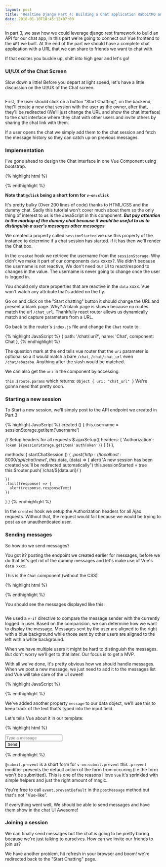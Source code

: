 ```yaml
---
layout: post
title: 'Realtime Django Part 4: Building a Chat application RabbitMQ and uWSGI websockets (Plug the Vue frontend to the django API)'
date: 2018-01-10T18:45:12+07:00
---
```


In part 3, we saw how we could leverage django rest framework to build an API for our chat app, In this part we're going to connect our Vue frontend to the `API` we built. At the end of the part we should have a complete chat application with a URL that we can share to friends we want to chat with.

If that excites you buckle up, shift into high gear and let's go!

### UI/UX of the Chat Screen
Slow down a little! Before you depart at light speed, let's have a little discussion on the UI/UX of the Chat screen.

<img />

First, the user should click on a button "Start Chatting", on the backend, that'll create a new chat session with the user as the owner, after that, they'll be  redirected (We'll just change the URL and show the chat interface) to the chat interface where they chat with other users and invite others by sharing the chat link with them.

If a user opens the chat we simply add them to the chat session and fetch the message history so they can catch up on previous messages.

### Implementation
I've gone ahead to design the Chat interface in one Vue Component using bootstrap.

{% highlight html %}
<template>
  <div class="container">
    <div class="row">
      <div class="col-sm-6 offset-3">

        <div v-if="sessionStarted" id="chat-container" class="card">
          <div class="card-header text-white text-center font-weight-bold subtle-blue-gradient">
            Share the page URL to invite new friends
          </div>

          <div class="card-body">
            <div class="container chat-body">
              <div class="row chat-section">
                <div class="col-sm-2">
                  <img class="rounded-circle" src="http://placehold.it/40/f16000/fff&text=D" />
                </div>
                <div class="col-sm-7">
                  <span class="card-text speech-bubble speech-bubble-peer">Hello!</span>
                </div>
              </div>
              <div class="row chat-section">
                <div class="col-sm-7 offset-3">
                  <span class="card-text speech-bubble speech-bubble-user float-right text-white subtle-blue-gradient">
                    Whatsup, another chat app?
                  </span>
                </div>
                <div class="col-sm-2">
                  <img class="rounded-circle" src="http://placehold.it/40/333333/fff&text=A" />
                </div>
              </div>
              <div class="row chat-section">
                <div class="col-sm-2">
                  <img class="rounded-circle" src="http://placehold.it/40/f16000/fff&text=D" />
                </div>
                <div class="col-sm-7">
                  <p class="card-text speech-bubble speech-bubble-peer">
                    Yes this is Chatire, it's pretty cool and it's Open source
                    and it was built with Django and Vue JS so we can tweak it to our satisfaction.
                  </p>
                </div>
              </div>
              <div class="row chat-section">
                <div class="col-sm-7 offset-3">
                  <p class="card-text speech-bubble speech-bubble-user float-right text-white subtle-blue-gradient">
                    Okay i'm already hacking around let me see what i can do to this thing.
                  </p>
                </div>
                <div class="col-sm-2">
                  <img class="rounded-circle" src="http://placehold.it/40/333333/fff&text=A" />
                </div>
              </div>
              <div class="row chat-section">
                <div class="col-sm-7 offset-3">
                  <p class="card-text speech-bubble speech-bubble-user float-right text-white subtle-blue-gradient">
                    We should invite james to see this.
                  </p>
                </div>
                <div class="col-sm-2">
                  <img class="rounded-circle" src="http://placehold.it/40/333333/fff&text=A" />
                </div>
              </div>
            </div>
          </div>

          <div class="card-footer text-muted">
            <form>
              <div class="row">
                <div class="col-sm-10">
                  <input type="text" placeholder="Type a message" />
                </div>
                <div class="col-sm-2">
                  <button class="btn btn-primary">Send</button>
                </div>
              </div>
            </form>
          </div>
        </div>

        <div v-else>
          <h3 class="text-center">Welcome {{ username }}!</h3>

          <br />

          <p class="text-center">
            To start chatting with friends click on the button below, it'll start a new chat session
            and then you can invite your friends over to chat!
          </p>

          <br />

          <button @click="startChatSession" class="btn btn-primary btn-lg btn-block">Start Chatting</button>
        </div>

      </div>
    </div>
  </div>
</template>

<script>

const $ = window.jQuery

export default {
  data () {
    return {
      sessionStarted: false
    }
  },

  created () {
    this.username = sessionStorage.getItem('username')
  },

  methods: {
    startChatSession () {
      this.sessionStarted = true
      this.$router.push('/chat/chat_url/')
    }
  }
}
</script>

<!-- Add "scoped" attribute to limit CSS to this component only -->
<style scoped>
h1,
h2 {
  font-weight: normal;
}
ul {
  list-style-type: none;
  padding: 0;
}
li {
  display: inline-block;
  margin: 0 10px;
}

.btn {
  border-radius: 0 !important;
}

.card-footer input[type="text"] {
  background-color: #ffffff;
  color: #444444;
  padding: 7px;
  font-size: 13px;
  border: 2px solid #cccccc;
  width: 100%;
  height: 38px;
}

.card-header a {
  text-decoration: underline;
}

.card-body {
  background-color: #ddd;
}

.chat-body {
  margin-top: -15px;
  margin-bottom: -5px;
  height: 380px;
  overflow-y: auto;
}

.speech-bubble {
  display: inline-block;
  position: relative;
  border-radius: 0.4em;
  padding: 10px;
  background-color: #fff;
  font-size: 14px;
}

.subtle-blue-gradient {
  background: linear-gradient(45deg,#004bff, #007bff);
}

.speech-bubble-user:after {
  content: "";
  position: absolute;
  right: 4px;
  top: 10px;
  width: 0;
  height: 0;
  border: 20px solid transparent;
  border-left-color: #007bff;
  border-right: 0;
  border-top: 0;
  margin-top: -10px;
  margin-right: -20px;
}

.speech-bubble-peer:after {
  content: "";
  position: absolute;
  left: 3px;
  top: 10px;
  width: 0;
  height: 0;
  border: 20px solid transparent;
  border-right-color: #ffffff;
  border-top: 0;
  border-left: 0;
  margin-top: -10px;
  margin-left: -20px;
}

.chat-section:first-child {
  margin-top: 10px;
}

.chat-section {
  margin-top: 15px;
}

.send-section {
  margin-bottom: -20px;
  padding-bottom: 10px;
}
</style>
{% endhighlight %}

**Note that `@click` being a short form for `v-on:click`**

It's pretty bulky (Over 200 lines of code) thanks to HTML/CSS and the dummy chat. Sadly this tutorial won't cover much about them so the only thing of interest to us is the JavaScript in this component. ***But pay attention to the markup of the dummy chat because it would be useful to us to distinguish a user's messages other messages***

We created a property called `sessionStarted` we use this property of the instance to determine if a chat session has started. if it has then we'll render the Chat box.

In the `created` hook we retrieve the username from the `sessionStorage`. Why didn't we make it part of our components `data` xxxxx?. We didn't because the username is not reactive, We don't need our UI to react/respond to changes in the value. The username is never going to change once the user is logged in.

You should only store properties that are reactive in the `data` xxxx. Vue won't watch any attribute that's added on the fly.

Go on and click on the "Start chatting" button it should change the URL and present a blank page. Why?
A blank page is shown because no routes match the url `/chat_url`. Thankfully react router allows us dynamically match and capture parameters from a URL.

Go back to the router's `index.js` file and change the `Chat` route to:

{% highlight JavaScript %}
{
    path: '/chat/:uri?',
    name: 'Chat',
    component: Chat
},
{% endhighlight %}

The question mark at the end tells vue router that the `uri` parameter is optional so a it would match a bare `/chat`, `/chat/chat_url` even `/chat/abazaba`. Anything after the slash would be matched.

We can also get the `uri` in the component by accessing:

`this.$route.params` which returns: `Object { uri: "chat_url" }` We're gonna need that pretty soon.

### Starting a new session
To Start a new session, we'll simply post to the API endpoint we created in Part 3

{% highlight JavaScript %}
created () {
  this.username = sessionStorage.getItem('username')

  // Setup headers for all requests
  $.ajaxSetup({
    headers: {
      'Authorization': `Token ${sessionStorage.getItem('authToken')}`
    }
  })
},

methods: {
  startChatSession () {
    $.post('http://localhost:8000/api/chat/new/', this.$data, (data) => {
      alert("A new session has been created you'll be redirected automatically")
      this.sessionStarted = true
      this.$router.push(`/chat/${data.uri}/`)

    })
    .fail((response) => {
      alert(response.responseText)
    })
  }
}
{% endhighlight %}

In the `created` hook we setup the Authorization headers for all Ajax requests. Without that, the request would fail because we would be trying to post as an unauthenticated user.

### Sending messages

So how do we send messages?

You got it? posting the endpoint we created earlier for messages, before we do that let's get rid of the dummy messages and let's make use of Vue's `data xxxx`.

This is the `Chat` component (without the CSS)

{% highlight html %}
<template>
  <div class="container">
    <div class="row">
      <div class="col-sm-6 offset-3">

        <div v-if="sessionStarted" id="chat-container" class="card">
          <div class="card-header text-white text-center font-weight-bold subtle-blue-gradient">
            Share the page URL to invite new friends
          </div>

          <div class="card-body">
            <div class="container chat-body">
              <div v-for="message in messages" :key="message.id" class="row chat-section">
                <template v-if="username === message.user.username">
                  <div class="col-sm-7 offset-3">
                    <span class="card-text speech-bubble speech-bubble-user float-right text-white subtle-blue-gradient">
                      {{ message.message }}
                    </span>
                  </div>
                  <div class="col-sm-2">
                    <img class="rounded-circle" :src="`http://placehold.it/40/007bff/fff&text=${message.user.username[0].toUpperCase()}`" />
                  </div>
                </template>
                <template v-else>
                  <div class="col-sm-2">
                    <img class="rounded-circle" :src="`http://placehold.it/40/333333/fff&text=${message.user.username[0].toUpperCase()}`" />
                  </div>
                  <div class="col-sm-7">
                    <span class="card-text speech-bubble speech-bubble-peer">
                      {{ message.message }}
                    </span>
                  </div>
                </template>
              </div>
            </div>
          </div>

          <div class="card-footer text-muted">
            <form>
              <div class="row">
                <div class="col-sm-10">
                  <input type="text" placeholder="Type a message" />
                </div>
                <div class="col-sm-2">
                  <button class="btn btn-primary">Send</button>
                </div>
              </div>
            </form>
          </div>
        </div>

        <div v-else>
          <h3 class="text-center">Welcome {{ username }}!</h3>
          <br />
          <p class="text-center">
            To start chatting with friends click on the button below, it'll start a new chat session
            and then you can invite your friends over to chat!
          </p>
          <br />
          <button @click="startChatSession" class="btn btn-primary btn-lg btn-block">Start Chatting</button>
        </div>
      </div>
    </div>
  </div>
</template>

<script>

const $ = window.jQuery

export default {
  data () {
    return {
      sessionStarted: false,
      messages: [
        {"status":"SUCCESS","uri":"040213b14a02451","message":"Hello!","user":{"id":1,"username":"danidee","email":"osaetindaniel@gmail.com","first_name":"","last_name":""}},
        {"status":"SUCCESS","uri":"040213b14a02451","message":"Hey whatsup! i dey","user":{"id":2,"username":"daniel","email":"","first_name":"","last_name":""}}
      ]
    }
  },

  created () {
    this.username = sessionStorage.getItem('username')

    // Setup headers for all requests
    $.ajaxSetup({
      headers: {
        'Authorization': `Token ${sessionStorage.getItem('authToken')}`
      }
    })
  },

  methods: {
    startChatSession () {
      $.post('http://localhost:8000/api/chat/new/', (data) => {
        alert("A new session has been created you'll be redirected automatically")
        this.sessionStarted = true
        this.$router.push(`/chat/${data.uri}/`)
      })
      .fail((response) => {
        alert(response.responseText)
      })
    }
  }
}
</script>
{% endhighlight %}

You should see the messages displayed like this:

<img />

We used a `v-if` directive to compare the message sender with the currently logged in user. Based on the comparision, we can determine how we want to display the message. Messages sent by the user are aligned to the right with a blue background while those sent by other users are aligned to the left with a white background.

When we have multiple users it might be hard to distinguish the messages. But don't worry we'll get to that later. Our focus is to get a MVP.

With all we've done, It's pretty obvious how we should handle messages. When we post a new message, we just need to add it to the messages list and Vue will take care of the UI sweet!

{% highlight JavaScript %}
<script>

const $ = window.jQuery

export default {
  data () {
    return {
      sessionStarted: false, messages: [], message: ''
    }
  },

  created () {
    ...
  },

  methods: {
    ...

    postMessage (event) {
      const uri = this.$route.params.uri
      const data = {message: this.message}

      $.post(`http://localhost:8000/api/chat/message/${uri}/`, data, (data) => {
        this.messages.push(data)
        this.message = '' // clear the message after sending
      })
      .fail((response) => {
        alert(response.responseText)
      })
    }
  }
}
</script>
{% endhighlight %}

We've added another property `message` to our data object, we'll use this to keep track of the text that's typed into the input field.

Let's tells Vue about it in our template:

{% highlight html %}
<form @submit.prevent="postMessage">
  <div class="row">
    <div class="col-sm-10">
      <input v-model="message" type="text" placeholder="Type a message" />
    </div>
    <div class="col-sm-2">
      <button class="btn btn-primary">Send</button>
    </div>
  </div>
</form>
{% endhighlight %}

`@submit.prevent` is a short form for `v-on:submit.prevent` this `.prevent` modifier prevents the default action of the form from occuring (i.e the form won't be submitted). This is one of the reasons i love `Vue` it's sprinkled with simple helpers and just the right amount of magic.

You're free to call `event.preventDefault` in the `postMessage` method but that's not "Vue-like".

If everything went well, We should be able to send messages and have them show in the chat UI Awesome!


### Joining a session
We can finally send messages but the chat is going to be pretty boring because we're just talking to ourselves. How can we invite our friends to join us?

We have another problem, hit refresh in your browser and boom! we're redirected back to the "Start Chatting" page.
